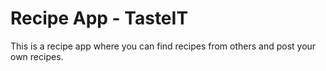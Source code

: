 # Recipe App - TasteIT

This is a recipe app where you can find recipes from others and post your own recipes.
